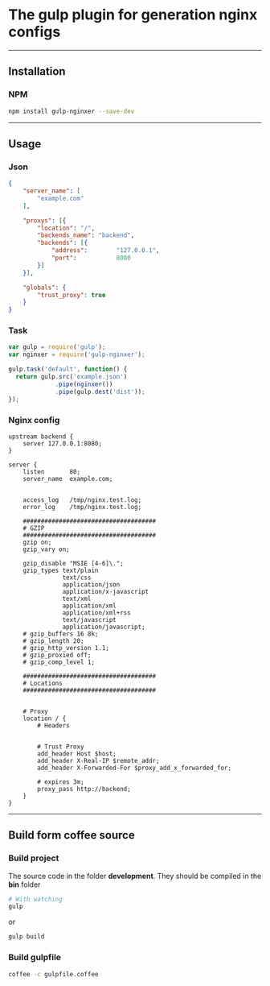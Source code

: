 # The gulp plugin for generation nginx configs

------------------------------------

## Installation
### NPM
```sh
npm install gulp-nginxer --save-dev
```

------------------------------------

## Usage
### Json

```json
{
    "server_name": [
        "example.com"
    ],

    "proxys": [{
        "location": "/",
        "backends_name": "backend",
        "backends": [{
            "address":        "127.0.0.1",
            "port":           8080
        }]
    }],

    "globals": {
        "trust_proxy": true
    }
}
```

### Task

~~~js
var gulp = require('gulp');
var nginxer = require('gulp-nginxer');

gulp.task('default', function() {
  return gulp.src('example.json')
             .pipe(nginxer())
             .pipe(gulp.dest('dist'));
});
~~~

### Nginx config

~~~nginx
upstream backend {
    server 127.0.0.1:8080;
}

server {
    listen       80;
    server_name  example.com;

    
    access_log   /tmp/nginx.test.log;
    error_log    /tmp/nginx.test.log;

    #####################################
    # GZIP
    #####################################
    gzip on;
    gzip_vary on;

    gzip_disable "MSIE [4-6]\.";
    gzip_types text/plain 
               text/css 
               application/json 
               application/x-javascript 
               text/xml 
               application/xml 
               application/xml+rss 
               text/javascript 
               application/javascript;
    # gzip_buffers 16 8k;
    # gzip_length 20;
    # gzip_http_version 1.1;
    # gzip_proxied off;
    # gzip_comp_level 1;

    #####################################
    # Locations
    #####################################


    # Proxy
    location / {
        # Headers
        

        # Trust Proxy
        add_header Host $host;
        add_header X-Real-IP $remote_addr;
        add_header X-Forwarded-For $proxy_add_x_forwarded_for;

        # expires 3m;
        proxy_pass http://backend;
    }
}
~~~

------------------------------------

## Build form coffee source
### Build project
The source code in the folder **development**. They should be compiled in the **bin** folder

```sh
# With watching
gulp
```

or

```sh
gulp build
```

### Build gulpfile

```sh
coffee -c gulpfile.coffee
```
